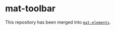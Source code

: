 # mat-toolbar

This repository has been merged into [`mat-elements`](https://github.com/expandjs/mat-elements).
